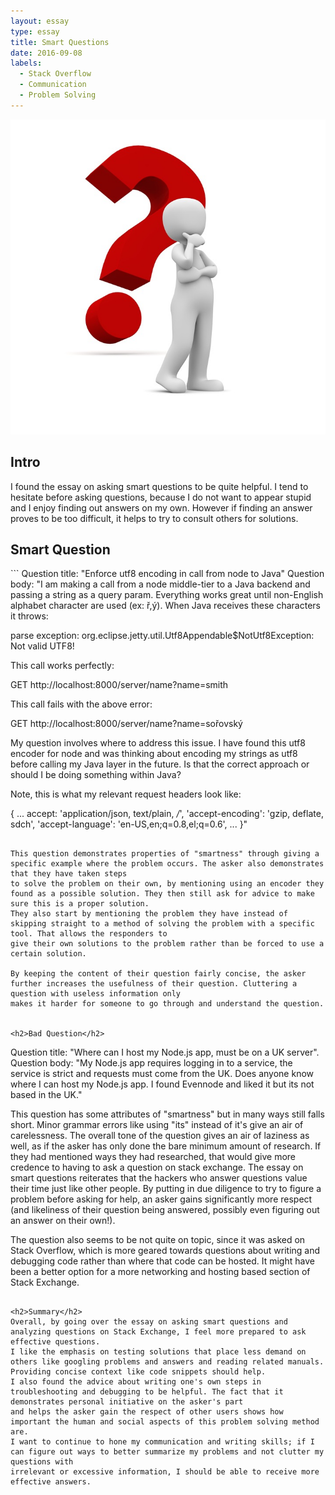 ```yaml
---
layout: essay
type: essay
title: Smart Questions
date: 2016-09-08
labels:
  - Stack Overflow
  - Communication
  - Problem Solving
---
```


<img class="ui medium right floated rounded image" src="../images/red_question_man.jpg">
<h2>Intro</h2>
I found the essay on asking smart questions to be quite helpful.
I tend to hesitate before asking questions, because I do not want to appear stupid and I enjoy finding out answers on my own.
However if finding an answer proves to be too difficult, it helps to try to consult others for solutions.

<h2>Smart Question</h2>
```
Question title: "Enforce utf8 encoding in call from node to Java"
Question body: "I am making a call from a node middle-tier to a Java backend and passing a string as a query param. Everything works great until non-English alphabet character are used (ex: ř,ý). When Java receives these characters it throws:

parse exception: org.eclipse.jetty.util.Utf8Appendable$NotUtf8Exception: Not valid UTF8!

This call works perfectly:

GET http://localhost:8000/server/name?name=smith

This call fails with the above error:

GET http://localhost:8000/server/name?name=sořovský

My question involves where to address this issue. I have found this utf8 encoder for node and was thinking about encoding my strings as utf8 before calling my Java layer in the future. Is that the correct approach or should I be doing something within Java?

Note, this is what my relevant request headers look like:

{
  ...
  accept: 'application/json, text/plain, */*',
  'accept-encoding': 'gzip, deflate, sdch',
  'accept-language': 'en-US,en;q=0.8,el;q=0.6',
  ...
}"
```

This question demonstrates properties of "smartness" through giving a specific example where the problem occurs. The asker also demonstrates that they have taken steps
to solve the problem on their own, by mentioning using an encoder they found as a possible solution. They then still ask for advice to make sure this is a proper solution.
They also start by mentioning the problem they have instead of skipping straight to a method of solving the problem with a specific tool. That allows the responders to 
give their own solutions to the problem rather than be forced to use a certain solution.

By keeping the content of their question fairly concise, the asker further increases the usefulness of their question. Cluttering a question with useless information only
makes it harder for someone to go through and understand the question.


<h2>Bad Question</h2>
```
Question title: "Where can I host my Node.js app, must be on a UK server".
Question body: "My Node.js app requires logging in to a service, the service is strict and requests must come from the UK. 
Does anyone know where I can host my Node.js app. I found Evennode and liked it but its not based in the UK."

This question has some attributes of "smartness" but in many ways still falls short. Minor grammar errors like using "its" instead of it's give an air of carelessness.
The overall tone of the question gives an air of laziness as well, as if the asker has only done the bare minimum amount of research. If they had mentioned ways they
had researched, that would give more credence to having to ask a question on stack exchange. The essay on smart questions reiterates that the hackers who answer questions
value their time just like other people. By putting in due diligence to try to figure a problem before asking for help, an asker gains significantly more respect (and likeliness of their
question being answered, possibly even figuring out an answer on their own!).

The question also seems to be not quite on topic, since it was asked on Stack Overflow, which is more geared towards questions about writing and debugging code 
rather than where that code can be hosted. It might have been a better option for a more networking and hosting based section of Stack Exchange.
```

<h2>Summary</h2>
Overall, by going over the essay on asking smart questions and analyzing questions on Stack Exchange, I feel more prepared to ask effective questions.
I like the emphasis on testing solutions that place less demand on others like googling problems and answers and reading related manuals.
Providing concise context like code snippets should help.
I also found the advice about writing one's own steps in troubleshooting and debugging to be helpful. The fact that it demonstrates personal initiative on the asker's part
and helps the asker gain the respect of other users shows how important the human and social aspects of this problem solving method are.
I want to continue to hone my communication and writing skills; if I can figure out ways to better summarize my problems and not clutter my questions with 
irrelevant or excessive information, I should be able to receive more effective answers.
